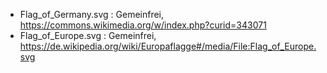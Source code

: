 * Flag_of_Germany.svg  : Gemeinfrei, https://commons.wikimedia.org/w/index.php?curid=343071
* Flag_of_Europe.svg : Gemeinfrei, https://de.wikipedia.org/wiki/Europaflagge#/media/File:Flag_of_Europe.svg

